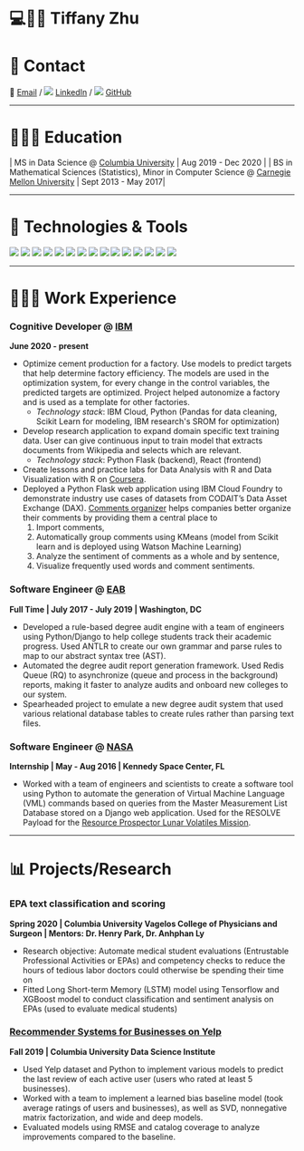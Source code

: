# 💻👾🚀 Tiffany Zhu

# 👋 Contact

📧 [Email](mailto:tlzhu@alumni.cmu.edu) / ![](https://i.stack.imgur.com/gVE0j.png) [LinkedIn](linkedin.com/in/tiffany-zhu1) / ![](https://i.stack.imgur.com/tskMh.png) [GitHub](github.com/tlzhu19)

---

# 👩🏼‍🎓 Education

| MS in Data Science @ [Columbia University](https://www.columbia.edu/) | Aug 2019 - Dec 2020 |
| BS in Mathematical Sciences (Statistics), Minor in Computer Science @ [Carnegie Mellon University](https://www.cmu.edu) | Sept 2013 - May 2017|

---

# 🔧 Technologies & Tools

![](https://img.shields.io/badge/Code-Python-informational?style=flat&logo=python&logoColor=white&color=2bbc8a)
![](https://img.shields.io/badge/Code-R-informational?style=flat&logo=r&logoColor=white&color=2bbc8a)
![](https://img.shields.io/badge/Code-JavaScript-informational?style=flat&logo=javascript&logoColor=white&color=2bbc8a)
![](https://img.shields.io/badge/ML-Pandas-informational?style=flat&logo=pandas&logoColor=white&color=blueviolet)
![](https://img.shields.io/badge/ML-Numpy-informational?style=flat&logo=numpy&logoColor=white&color=blueviolet)
![](https://img.shields.io/badge/ML-ScikitLearn-informational?style=flat&logo=scikit-learn&logoColor=white&color=blueviolet)
![](https://img.shields.io/badge/ML-TensorFlow-informational?style=flat&logo=TensorFlow&logoColor=white&color=blueviolet)
![](https://img.shields.io/badge/Framework-Flask-information?&style=flat&logo=flask&logoColor=white&color=blue)
![](https://img.shields.io/badge/Framework-Django-information?&style=flat&logo=django&logoColor=white&color=blue)
![](https://img.shields.io/badge/Framework-Bootstrap-information?&style=flat&logo=bootstrap&logoColor=white&color=blue)
![](https://img.shields.io/badge/Framework-jQuery-information?&style=flat&logo=jquery&logoColor=white&color=blue)
![](https://img.shields.io/badge/Tools-Heroku-informational?style=flat&logo=heroku&logoColor=white&color=red)
![](https://img.shields.io/badge/Tools-PostgreSQL-informational?style=flat&logo=postgresql&logoColor=white&color=red)
![](https://img.shields.io/badge/Tools-Docker-informational?style=flat&logo=docker&logoColor=white&color=red)
![](https://img.shields.io/badge/Tools-Red_Hat_OpenShift-informational?style=flat&logo=red-hat-open-shift&logoColor=white&color=red)

---

# 👩🏼‍💻 Work Experience

### **Cognitive Developer** @ [IBM](https://www.ibm.com/)
**June 2020 - present**
* Optimize cement production for a factory. Use models to predict targets that help determine factory efficiency. The models are used in the optimization system, for every change in the control variables, the predicted targets are optimized. Project helped autonomize a factory and is used as a template for other factories. 
  * *Technology stack*: IBM Cloud, Python (Pandas for data cleaning, Scikit Learn for modeling, IBM research's SROM for optimization)
* Develop research application to expand domain specific text training data. User can give continuous input to train model that extracts documents from Wikipedia and selects which are relevant.
  * *Technology stack*: Python Flask (backend), React (frontend)
* Create lessons and practice labs for Data Analysis with R and Data Visualization with R on [Coursera](https://www.coursera.org/instructor/tiffanyzhu).
* Deployed a Python Flask web application using IBM Cloud Foundry to demonstrate industry use cases of datasets from CODAIT’s Data Asset Exchange (DAX). [Comments organizer](https://community.ibm.com/accelerators/catalog/content/Customer-Online-Comments-Organizer) helps companies better organize their comments by providing them a central place to 
  1. Import comments, 
  2. Automatically group comments using KMeans (model from Scikit learn and is deployed using Watson Machine Learning)
  3. Analyze the sentiment of comments as a whole and by sentence,
  4. Visualize frequently used words and comment sentiments.

### **Software Engineer** @ [EAB](https://eab.com/)
**Full Time | July 2017 - July 2019 | Washington, DC**
* Developed a rule-based degree audit engine with a team of engineers using Python/Django to help college students track their academic progress. Used ANTLR to create our own grammar and parse rules to map to our abstract syntax tree (AST).
* Automated the degree audit report generation framework. Used Redis Queue (RQ) to asynchronize (queue and process in the background) reports, making it faster to analyze audits and onboard new colleges to our system. 
* Spearheaded project to emulate a new degree audit system that used various relational database tables to create rules rather than parsing text files.

### **Software Engineer** @ [NASA](https://www.nasa.gov/)
**Internship | May - Aug 2016 | Kennedy Space Center, FL**
* Worked with a team of engineers and scientists to create a software tool using Python to automate the generation of Virtual Machine Language (VML) commands based on queries from the Master Measurement List Database stored on a Django web application. Used for the RESOLVE Payload for the [Resource Prospector Lunar Volatiles Mission](https://www.nasa.gov/resource-prospector).

---

# 📊 Projects/Research

### EPA text classification and scoring
**Spring 2020 | Columbia University Vagelos College of Physicians and Surgeon | Mentors: Dr. Henry Park, Dr. Anhphan Ly**
* Research objective: Automate medical student evaluations (Entrustable Professional Activities or EPAs) and competency checks to reduce the hours of tedious labor doctors could otherwise be spending their time on
* Fitted Long Short-term Memory (LSTM) model using Tensorflow and XGBoost model to conduct classification and sentiment analysis on EPAs (used to evaluate medical students)

### **[Recommender Systems for Businesses on Yelp](https://github.com/tlzhu19/personalization-final-project)**
**Fall 2019 | Columbia University Data Science Institute**
* Used Yelp dataset and Python to implement various models to predict the last review of each active user (users who rated at least 5 businesses). 
* Worked with a team to implement a learned bias baseline model (took average ratings of users and businesses), as well as SVD, nonnegative matrix factorization, and wide and deep models. 
* Evaluated models using RMSE and catalog coverage to analyze improvements compared to the baseline.
